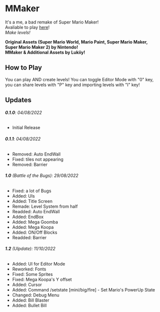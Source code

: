 MMaker
======

It's a me, a bad remake of Super Mario Maker!  
Avaliable to play [here](https://lukiiy.github.io/mmaker)!  
_Make levels!_

**Original Assets (Super Mario World, Mario Paint, Super Mario Maker, Super Mario Maker 2) by Nintendo!**  
**MMaker & Additional Assets by Lukiiy!**

How to Play
-----------

You can play AND create levels! You can toggle Editor Mode with "0" key, you can share levels with "P" key and importing levels with "I" key!

Updates
-------

###### **0.1.0**: _04/08/2022_

* Initial Release

###### **0.1.1**: _04/08/2022_

* Removed: Auto EndWall
* Fixed: tiles not appearing
* Removed: Barrier

###### **1.0** (Battle of the Bugs): _29/08/2022_

* Fixed: a lot of Bugs
* Added: UIs
* Added: Title Screen
* Remade: Level System from half
* Readded: Auto EndWall
* Added: EndBox
* Added: Mega Goomba
* Added: Mega Koopa
* Added: ON/Off Blocks
* Readded: Barrier

###### **1.2** (UIpdate): _11/10/2022_

* Added: UI for Editor Mode
* Reworked: Fonts
* Fixed: Some Sprites
* Fixed: Mega Koopa's Y offset
* Added: Cursor
* Added: Command /setstate \[mini/big/fire\] - Set Mario's PowerUp State
* Changed: Debug Menu
* Added: Bill Blaster
* Added: Bullet Bill
